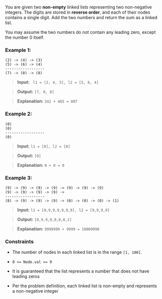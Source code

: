 You are given two **non-empty** linked lists representing two non-negative integers. The digits are stored in **reverse order**, and each of their nodes contains a single digit. Add the two numbers and return the sum as a linked list.

You may assume the two numbers do not contain any leading zero, except the number 0 itself.

### Example 1:

```
(2) -> (4) -> (3)
(5) -> (6) -> (4)
------------------
(7) -> (0) -> (8)
```

> **Input:** ``` l1 = [2, 4, 3],
l2 = [5, 6, 4]```

> **Output:** ```[7, 0, 8]```

> **Explanation:** ```342 + 465 = 807```

### Example 2:

```
(0)
(0)
------------------
(0)
```

> **Input:** ```l1 = [0], l2 = [0] ```

> **Output:** ```[0]```

> **Explanation:** ```0 + 0 = 0```

### Example 3:

```
(9) -> (9) -> (9) -> (9) -> (9) -> (9) -> (9)
(9) -> (9) -> (9) -> (9) ->
------------------
(8) -> (9) -> (9) -> (9) -> (0) -> (0) -> (0) -> (1)
```

> **Input:** ```l1 = [9,9,9,9,9,9,9], l2 = [9,9,9,9]```

> **Output:** ```[8,9,9,9,0,0,0,1]```

> **Explanation:** ```9999999 + 9999 = 10009998```

### Constraints

* The number of nodes in each linked list is in the range ```[1, 100]```.

* ```0 <= Node.val <= 9```

* It is guaranteed that the list represents a number that does not have leading zeros

* Per the problem definition, each linked list is non-empty and represents a non-negative integer
